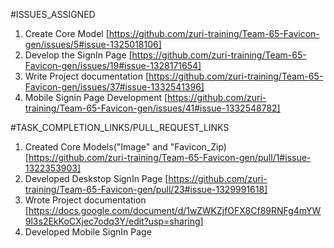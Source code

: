 #ISSUES_ASSIGNED
1. Create Core Model [https://github.com/zuri-training/Team-65-Favicon-gen/issues/5#issue-1325018106]
2. Develop the SignIn Page [https://github.com/zuri-training/Team-65-Favicon-gen/issues/19#issue-1328171654]
3. Write Project documentation [https://github.com/zuri-training/Team-65-Favicon-gen/issues/37#issue-1332541396]
4. Mobile Signin Page Development [https://github.com/zuri-training/Team-65-Favicon-gen/issues/41#issue-1332548782]


#TASK_COMPLETION_LINKS/PULL_REQUEST_LINKS
1. Created Core Models("Image" and "Favicon_Zip) [https://github.com/zuri-training/Team-65-Favicon-gen/pull/1#issue-1322353903]
2. Developed Deskstop SignIn Page [https://github.com/zuri-training/Team-65-Favicon-gen/pull/23#issue-1329991618]
3. Wrote Project documentation [https://docs.google.com/document/d/1wZWKZjfOFX8Cf89RNFg4mYW9l3s2EkKoCXjec7odq3Y/edit?usp=sharing]
4. Developed Mobile SignIn Page 
